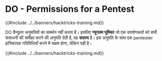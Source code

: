 # DO - Permissions for a Pentest

{{#include ../../banners/hacktricks-training.md}}

DO ग्रैन्युलर अनुमतियों का समर्थन नहीं करता है। इसलिए **न्यूनतम भूमिका** जो एक उपयोगकर्ता को सभी संसाधनों की समीक्षा करने की अनुमति देती है, वह **सदस्य** है। इस अनुमति के साथ एक pentester हानिकारक गतिविधियाँ करने में सक्षम होगा, लेकिन यही है।

{{#include ../../banners/hacktricks-training.md}}
